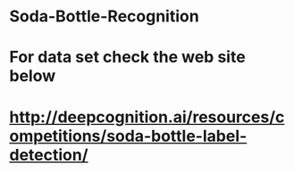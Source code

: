 # Soda-Bottle-Recognition

# For data set check the web site below
# http://deepcognition.ai/resources/competitions/soda-bottle-label-detection/
